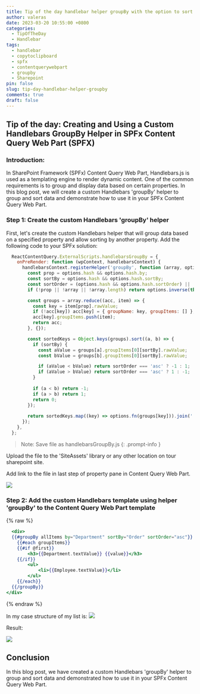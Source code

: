 ```yaml
---
title: Tip of the day handlebar helper groupBy with the option to sort by a property
author: valeras
date: 2023-03-20 10:55:00 +0800
categories:
  - TipOfTheDay
  - Handlebar
tags:
  - handlebar
  - copytoclipboard
  - spfx
  - contentquerywebpart
  - groupby
  - Sharepoint
pin: false
slug: tip-day-handlebar-helper-groupby
comments: true
draft: false
---
```


## Tip of the day: Creating and Using a Custom Handlebars GroupBy Helper in SPFx Content Query Web Part (SPFX)

### Introduction:

In SharePoint Framework (SPFx) Content Query Web Part, Handlebars.js is used as a templating engine to render dynamic content. One of the common requirements is to group and display data based on certain properties. In this blog post, we will create a custom Handlebars 'groupBy' helper to group and sort data and demonstrate how to use it in your SPFx Content Query Web Part. 

### Step 1: Create the custom Handlebars 'groupBy' helper

First, let's create the custom Handlebars helper that will group data based on a specified property and allow sorting by another property. Add the following code to your SPFx solution:

```javascript
  ReactContentQuery.ExternalScripts.handlebarsGroupBy = {
    onPreRender: function (wpContext, handlebarsContext) {
      handlebarsContext.registerHelper('groupBy', function (array, options) {
        const prop = options.hash && options.hash.by;
        const sortBy = options.hash && options.hash.sortBy;
        const sortOrder = (options.hash && options.hash.sortOrder) || 'asc';
        if (!prop || !array || !array.length) return options.inverse(this);

        const groups = array.reduce((acc, item) => {
          const key = item[prop].rawValue;
          if (!acc[key]) acc[key] = { groupName: key, groupItems: [] };
          acc[key].groupItems.push(item);
          return acc;
        }, {});

        const sortedKeys = Object.keys(groups).sort((a, b) => {
          if (sortBy) {
            const aValue = groups[a].groupItems[0][sortBy].rawValue;
            const bValue = groups[b].groupItems[0][sortBy].rawValue;

            if (aValue < bValue) return sortOrder === 'asc' ? -1 : 1;
            if (aValue > bValue) return sortOrder === 'asc' ? 1 : -1;
          }
          
          if (a < b) return -1;
          if (a > b) return 1;
          return 0;
        });
        
        return sortedKeys.map((key) => options.fn(groups[key])).join('');
      });
    },
  };
```
> Note: Save file as handlebarsGroupBy.js
  {: .prompt-info }

Upload the file to the 'SiteAssets' library or any other location on tour sharepoint site.

Add link to the file in last step of property pane in Content Query Web Part.

![](/img/posts/PropertyPaneGroupBy.PNG)

### Step 2: Add the custom Handlebars template using helper 'groupBy'  to the Content Query Web Part template

{% raw %}
```hbs
  <div>
  {{#groupBy allItems by="Department" sortBy="Order" sortOrder="asc"}}
    {{#each groupItems}}
    {{#if @first}}
        <h3>{{Department.textValue}} {{value}}</h3>
    {{/if}}
        <ul>
            <li>{{Employee.textValue}}</li>
        </ul>
    {{/each}}
  {{/groupBy}}
</div>
```
{% endraw %}

In my case structure of my list is:
![](/img/posts/groupByListPNG.PNG)

Result:

![](/img/posts/resultGroupBy.PNG)

## Conclusion

In this blog post, we have created a custom Handlebars 'groupBy' helper to group and sort data and demonstrated how to use it in your SPFx Content Query Web Part.
